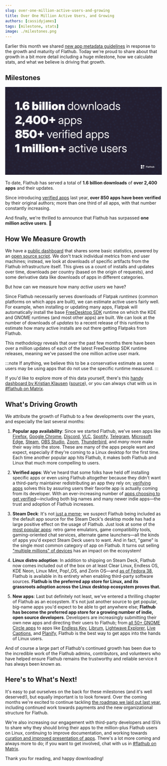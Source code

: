 ```yaml
---
slug: over-one-million-active-users-and-growing
title: Over One Million Active Users, and Growing
authors: [cassidyjames]
tags: [milestone, stats]
image: ./milestones.png
---
```


Earlier this month we shared [new app metadata guidelines](../2024-01-08/index.md) in response to the growth and maturity of Flathub. Today we're proud to share about that growth in a bit more detail including a huge milestone, how we calculate stats, and what we believe is driving that growth.

<!-- truncate -->

## Milestones

![Flathub: 1.6 billion downloads; 2,400+ apps; 850+ verified apps; 1 million+ active users](milestones.png)

To date, Flathub has served a total of **1.6 billion downloads** of **over 2,400 apps** and their updates.

Since introducing [verified apps](/docs/for-users/verification) last year, **over 850 apps have been verified** by their original authors; more than one third of all apps, with that number constantly increasing.

And finally, we're thrilled to announce that Flathub has surpassed **one million active users**. 🎉️

## How We Measure Growth

We have a [public dashboard](https://flathub.org/statistics) that shares some basic statistics, powered by an [open source script](https://github.com/flathub-infra/flathub-stats). We don't track individual metrics from end user machines; instead, we look at downloads of specific artifacts from the Flathub infrastructure itself. This gives us a count of installs and updates over time, downloads per country (based on the origin of requests), and some derivative data like downloads of apps in different categories.

But how can we measure how many _active users_ we have?

Since Flathub necessarily serves downloads of Flatpak _runtimes_ (common platforms on which apps are built), we can estimate active users fairly well. For example, when installing or updating many apps, Flatpak will automatically install the base [FreeDesktop SDK](https://freedesktop-sdk.gitlab.io/) runtime on which the KDE and GNOME runtimes (and most other apps) are built. We can look at the number of downloads of _updates_ to a recent release of this runtime to estimate how many active installs are out there getting Flatpaks from Flathub.

This methodology reveals that over the past few months there have been over a million updates of each of the latest FreeDesktop SDK runtime releases, meaning we've passed the one million active user mark.

:::note
If anything, we believe this to be a conservative estimate as some users may be using apps that do not use the specific runtime measured.
:::

If you'd like to explore more of this data yourself, there's this [handy dashboard by Kristian Klausen](https://klausenbusk.github.io/flathub-stats/#ref=org.freedesktop.Platform/23.08&interval=infinity&downloadType=updates) ([source](https://github.com/klausenbusk/flathub-stats)), or you can always chat with us in [#flathub on Matrix](https://matrix.to/#/#flathub:matrix.org).

## What's Driving Growth

We attribute the growth of Flathub to a few developments over the years, and especially the last several months:

1. **Popular app availability**: Since we started Flathub, we've seen apps like [Firefox](https://flathub.org/apps/org.mozilla.firefox), [Google Chrome](https://flathub.org/apps/com.google.Chrome), [Discord](https://flathub.org/apps/com.discordapp.Discord), [VLC](https://flathub.org/apps/org.videolan.VLC), [Spotify](https://flathub.org/apps/com.spotify.Client), [Telegram](https://flathub.org/apps/org.telegram.desktop), [Microsoft Edge](https://flathub.org/apps/com.microsoft.Edge), [Steam](https://flathub.org/apps/com.valvesoftware.Steam), [OBS Studio](https://flathub.org/apps/com.obsproject.Studio), [Zoom](https://flathub.org/apps/us.zoom.Zoom), [Thunderbird](https://flathub.org/apps/org.mozilla.Thunderbird), and _many_ more make their way into the store. These are many of the apps people want and expect, especially if they're coming to a Linux desktop for the first time. Each time another popular app hits Flathub, it makes both Flathub and Linux that much more compelling to users.

2. **Verified apps**: We've heard that some folks have held off installing specific apps or even using Flathub altogether because they didn't want a third-party maintainer redistributing an app they rely on; [verifying apps](/docs/for-users/verification/) solves this by assuring users their favorite app is actually coming from its developer. With an ever-increasing number of [apps choosing to get verified](https://flathub.org/apps/collection/verified)—including both big names and many newer indie apps—the trust and adoption of Flathub increases.

3. **Steam Deck**: It's not [just a meme](https://mastodon.blaede.family/@cassidy/111031129234702967); we suspect Flathub being included as the default app source for the Steam Deck's desktop mode has had a large positive effect on the usage of Flathub. Just look at some of the [most popular apps](https://flathub.org/apps/collection/popular): retro game emulators, game compatibility tools, gaming-oriented chat services, alternate game launchers—all the kinds of apps you'd expect Steam Deck users to want. And in fact, "game" is the single most common category of app on Flathub. It turns out selling ["multiple millions" of devices](https://www.theverge.com/2023/11/9/23954205/valve-steam-deck-multiple-millions) has an impact on the ecosystem!

4. **Linux distro adoption**: In addition to shipping on Steam Deck, Flathub now comes included out of the box on at least Clear Linux, Endless OS, KDE Neon, Linux Mint, Pop!\_OS, and Zorin OS—and [as of Fedora 38](https://pagure.io/fesco/issue/2939), Flathub is available in its entirety when enabling third-party software sources. **Flathub is the preferred app store for Linux, and its grassroots adoption across the Linux desktop ecosystem proves that.**

5. **New apps**: Last but definitely not least, we've entered a thrilling chapter of Flathub as an ecosystem. It's not just another source to get popular, big-name apps you'd expect to be able to get anywhere else; **Flathub has become the preferred app store for a growing number of indie, open source developers**. Developers are increasingly submitting their own new apps and directing their users to Flathub; from [all 50+ GNOME Circle apps](https://circle.gnome.org/#apps) to apps like [Endless Key](https://flathub.org/apps/org.endlessos.Key), [Librum](https://flathub.org/apps/com.librumreader.librum), [Lightwave Explorer](https://flathub.org/apps/io.github.NickKarpowicz.LightwaveExplorer), [Live Captions](https://flathub.org/apps/net.sapples.LiveCaptions), and [Planify](https://flathub.org/apps/io.github.alainm23.planify), Flathub is the best way to get apps into the hands of Linux users.

And of course a large part of Flathub's continued growth has been due to the incredible work of the Flathub admins, contributors, and volunteers who have helped ensure Flathub remains the trustworthy and reliable service it has always been known as.

## Here's to What's Next!

It's easy to pat ourselves on the back for these milestones (and it's well deserved!), but equally important is to look forward. Over the coming months we're excited to continue tackling [the roadmap we laid out last year](https://discourse.flathub.org/t/flathub-in-2023/3808#whats-next-8), including continued work towards payments and the new organizational structure for Flathub.

We're also increasing our engagement with third-party developers and ISVs to share why they should bring their apps to the million-plus Flathub users on Linux, continuing to improve documentation, and working towards [curation and improved presentation of apps](../2024-01-08/index.md#curation). There's a lot more coming and always more to do; if you want to get involved, chat with us in [#flathub on Matrix](https://matrix.to/#/#flathub:matrix.org).

Thank you for reading, and happy downloading!
